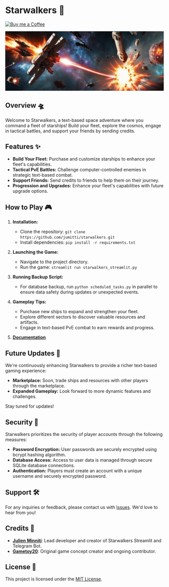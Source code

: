 # Starwalkers 🚀

[![Buy me a Coffee](https://img.shields.io/badge/Buy%20me%20a%20Coffee-☕-FFDD00?style=flat-square)](https://www.buymeacoffee.com/Jumitti)

![Logo Starwalkers](img/starwalkers_banner.png)

## Overview 🛸

Welcome to Starwalkers, a text-based space adventure where you command a fleet of starships! Build your fleet, explore the cosmos, engage in tactical battles, and support your friends by sending credits.

## Features ✨

- **Build Your Fleet:** Purchase and customize starships to enhance your fleet's capabilities.
- **Tactical PvE Battles:** Challenge computer-controlled enemies in strategic text-based combat.
- **Support Friends:** Send credits to friends to help them on their journey.
- **Progression and Upgrades:** Enhance your fleet's capabilities with future upgrade options.

## How to Play 🎮

1. **Installation:**
   - Clone the repository: `git clone https://github.com/jumitti/starwalkers.git`
   - Install dependencies: `pip install -r requirements.txt`

2. **Launching the Game:**
   - Navigate to the project directory.
   - Run the game: `streamlit run starwalkers_streamlit.py`

3. **Running Backup Script:**
   - For database backup, run `python scheduled_tasks.py` in parallel to ensure data safety during updates or unexpected events.

4. **Gameplay Tips:**
   - Purchase new ships to expand and strengthen your fleet.
   - Explore different sectors to discover valuable resources and artifacts.
   - Engage in text-based PvE combat to earn rewards and progress.

5. [**Documentation**](documentation/DOCUMENTATION.md)

## Future Updates 🔮

We're continuously enhancing Starwalkers to provide a richer text-based gaming experience:

- **Marketplace:** Soon, trade ships and resources with other players through the marketplace.
- **Expanded Gameplay:** Look forward to more dynamic features and challenges.

Stay tuned for updates!

## Security 🔐

Starwalkers prioritizes the security of player accounts through the following measures:

- **Password Encryption:** User passwords are securely encrypted using bcrypt hashing algorithm.
- **Database Access:** Access to user data is managed through secure SQLite database connections.
- **Authentication:** Players must create an account with a unique username and securely encrypted password.

## Support 🛠️

For any inquiries or feedback, please contact us with [Issues](https://github.com/Jumitti/starwalkers/issues). We'd love to hear from you!

## Credits 🪪

- **[Julien Minniti](https://github.com/Jumitti)**: Lead developer and creator of Starwalkers Streamlit and Telegram Bot.
- **[Gametoy20](https://github.com/Gametoy20)**: Original game concept creator and ongoing contributor.

## License 📜

This project is licensed under the [MIT License](LICENSE).
